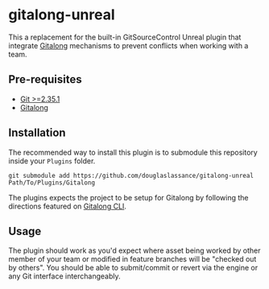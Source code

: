 # gitalong-unreal

This a replacement for the built-in GitSourceControl Unreal plugin that integrate [Gitalong]() mechanisms to prevent conflicts when working with a team.

## Pre-requisites

- [Git >=2.35.1](https://git-scm.com/downloads)
- [Gitalong](https://github.com/douglaslassance/gitalong-cli/)

## Installation

The recommended way to install this plugin is to submodule this repository inside your `Plugins` folder.

```shell
git submodule add https://github.com/douglaslassance/gitalong-unreal Path/To/Plugins/Gitalong
```

The plugins expects the project to be setup for Gitalong by following the directions featured on [Gitalong CLI](https://github.com/douglaslassance/gitalong-cli).

## Usage

The plugin should work as you'd expect where asset being worked by other member of your team or modified in feature branches will be "checked out by others".
You should be able to submit/commit or revert via the engine or any Git interface interchangeably.
